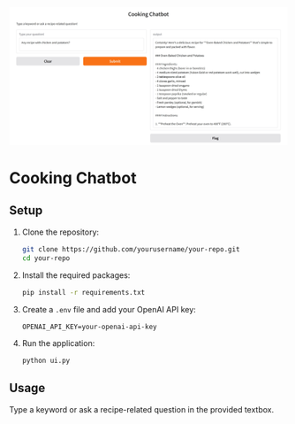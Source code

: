 ![APP Screenshot](https://github.com/Manuele-T/Chatbot-recipes/blob/main/screenshots/Chatbot.jpg)

# Cooking Chatbot

## Setup

1. Clone the repository:

    ```sh
    git clone https://github.com/yourusername/your-repo.git
    cd your-repo
    ```

2. Install the required packages:

    ```sh
    pip install -r requirements.txt
    ```

3. Create a `.env` file and add your OpenAI API key:

    ```plaintext
    OPENAI_API_KEY=your-openai-api-key
    ```

4. Run the application:

    ```sh
    python ui.py
    ```

## Usage

Type a keyword or ask a recipe-related question in the provided textbox.
